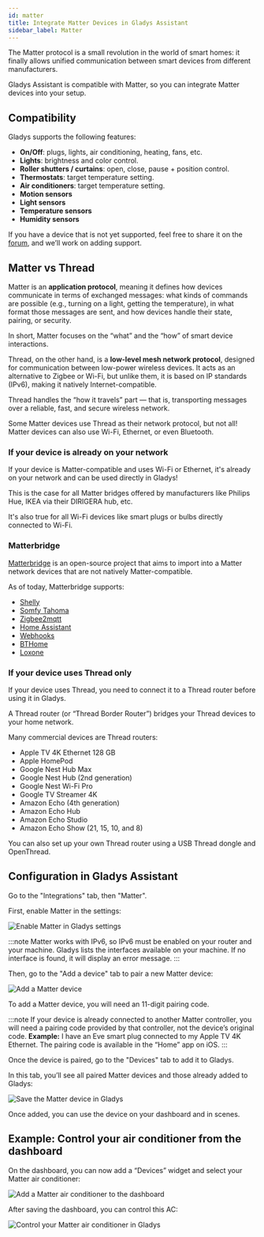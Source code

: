 ```yaml
---
id: matter
title: Integrate Matter Devices in Gladys Assistant
sidebar_label: Matter
---
```


The Matter protocol is a small revolution in the world of smart homes: it finally allows unified communication between smart devices from different manufacturers.

Gladys Assistant is compatible with Matter, so you can integrate Matter devices into your setup.

## Compatibility

Gladys supports the following features:

- **On/Off**: plugs, lights, air conditioning, heating, fans, etc.
- **Lights**: brightness and color control.
- **Roller shutters / curtains**: open, close, pause + position control.
- **Thermostats**: target temperature setting.
- **Air conditioners**: target temperature setting.
- **Motion sensors**
- **Light sensors**
- **Temperature sensors**
- **Humidity sensors**

If you have a device that is not yet supported, feel free to share it on the [forum](https://en-community.gladysassistant.com/), and we’ll work on adding support.

## Matter vs Thread

Matter is an **application protocol**, meaning it defines how devices communicate in terms of exchanged messages: what kinds of commands are possible (e.g., turning on a light, getting the temperature), in what format those messages are sent, and how devices handle their state, pairing, or security.

In short, Matter focuses on the “what” and the “how” of smart device interactions.

Thread, on the other hand, is a **low-level mesh network protocol**, designed for communication between low-power wireless devices. It acts as an alternative to Zigbee or Wi-Fi, but unlike them, it is based on IP standards (IPv6), making it natively Internet-compatible.

Thread handles the “how it travels” part — that is, transporting messages over a reliable, fast, and secure wireless network.

Some Matter devices use Thread as their network protocol, but not all! Matter devices can also use Wi-Fi, Ethernet, or even Bluetooth.

### If your device is already on your network

If your device is Matter-compatible and uses Wi-Fi or Ethernet, it's already on your network and can be used directly in Gladys!

This is the case for all Matter bridges offered by manufacturers like Philips Hue, IKEA via their DIRIGERA hub, etc.

It's also true for all Wi-Fi devices like smart plugs or bulbs directly connected to Wi-Fi.

### Matterbridge

[Matterbridge](https://github.com/Luligu/matterbridge) is an open-source project that aims to import into a Matter network devices that are not natively Matter-compatible.

As of today, Matterbridge supports:

- [Shelly](https://github.com/Luligu/matterbridge-shelly)
- [Somfy Tahoma](https://github.com/Luligu/matterbridge-somfy-tahoma)
- [Zigbee2mqtt](https://github.com/Luligu/matterbridge-zigbee2mqtt)
- [Home Assistant](https://github.com/Luligu/matterbridge-homeassistant)
- [Webhooks](https://github.com/Luligu/matterbridge-webhooks)
- [BTHome](https://github.com/Luligu/matterbridge-bthome)
- [Loxone](https://github.com/andrasg/matterbridge-loxone)

### If your device uses Thread only

If your device uses Thread, you need to connect it to a Thread router before using it in Gladys.

A Thread router (or “Thread Border Router”) bridges your Thread devices to your home network.

Many commercial devices are Thread routers:

- Apple TV 4K Ethernet 128 GB
- Apple HomePod
- Google Nest Hub Max
- Google Nest Hub (2nd generation)
- Google Nest Wi-Fi Pro
- Google TV Streamer 4K
- Amazon Echo (4th generation)
- Amazon Echo Hub
- Amazon Echo Studio
- Amazon Echo Show (21, 15, 10, and 8)

You can also set up your own Thread router using a USB Thread dongle and OpenThread.

## Configuration in Gladys Assistant

Go to the "Integrations" tab, then "Matter".

First, enable Matter in the settings:

![Enable Matter in Gladys settings](../../static/img/docs/en/configuration/matter/enable-matter-settings.png)

:::note
Matter works with IPv6, so IPv6 must be enabled on your router and your machine.
Gladys lists the interfaces available on your machine. If no interface is found, it will display an error message.
:::

Then, go to the "Add a device" tab to pair a new Matter device:

![Add a Matter device](../../static/img/docs/en/configuration/matter/add-matter-device.png)

To add a Matter device, you will need an 11-digit pairing code.

:::note
If your device is already connected to another Matter controller, you will need a pairing code provided by that controller, not the device’s original code. **Example:** I have an Eve smart plug connected to my Apple TV 4K Ethernet. The pairing code is available in the “Home” app on iOS.
:::

Once the device is paired, go to the "Devices" tab to add it to Gladys.

In this tab, you’ll see all paired Matter devices and those already added to Gladys:

![Save the Matter device in Gladys](../../static/img/docs/en/configuration/matter/save-matter-device-to-gladys.png)

Once added, you can use the device on your dashboard and in scenes.

## Example: Control your air conditioner from the dashboard

On the dashboard, you can now add a “Devices” widget and select your Matter air conditioner:

![Add a Matter air conditioner to the dashboard](../../static/img/docs/en/configuration/matter/add-ac-to-dashboard.png)

After saving the dashboard, you can control this AC:

![Control your Matter air conditioner in Gladys](../../static/img/docs/en/configuration/matter/control-ac-dashboard.png)
